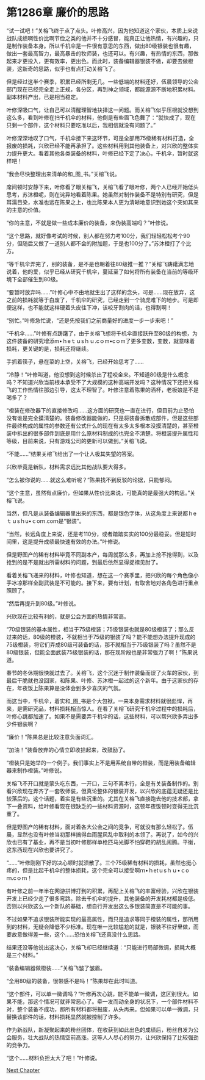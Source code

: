 # 第1286章 廉价的思路

“试一试吧！”关榕飞终于点了点头。叶修高兴，因为他知道这个家伙，本质上来说战队成绩啊性价比啊节俭之类的他并不十分感冒，能真正让他热情，有兴趣的，只是制作装备本身。所以千机伞是一件很有意思的东西，做出80级银装也很有趣，做出一套最高智力，最高暴击的牧师装，也还可以。有兴趣，有热情的东西，那做起来才更投入，更有效率，更出色。而此时，装备编辑器银装不做，却要去做橙装，这新奇的思路，似乎也有点打动关榕飞了。

但是经过这半个赛季，积累已经所剩无几。一些低端的材料还好，伍晨领导的公会部门现在已经完全走上正规，各分区，再到神之领域，都能源源不断地积累材料。副本材料产出，已是相当稳定。

叶修深吸口气，让自己可以清醒理智地抉择这一问题。而关榕飞似乎压根就没想到这么多，看到叶修在扫千机伞的材料，他倒是有些眉飞色舞了：“就快成了，现在只剩一个部件，这个材料只要吃准以后，我相信就没有问题了。”

叶修深深地叹了口气，千机伞接下来这环节，可是全部用75级稀有材料打造，全报废的损耗，兴欣已经不能再承担了。这些材料用到其他装备上，对兴欣的整体实力提升更大。看着其他各类装备的材料，叶修已经下定了决心，千机伞，暂时就这样吧！

“我会尽快整理出来清单的和_图_书。”关榕飞说。

席间顿时安静下来，叶修看了眼关榕飞，关榕飞看了眼叶修，两个人已经开始低头思考，苏沐橙呢，则在诧异地看着陈果。她虽然对制作装备不是特别有研究，但是耳濡目染，水准也远在陈果之上，也比陈果本人更为清晰地意识到她这个突如其来的主意的价值。

“你的主意，不就是做一些成本廉价的装备，来伪装高端吗？”叶修说。

“这个思路，就好像考试的时候，别人都在努力考100分，我们轻轻松松考个90分，但随后又做了一道别人都不会的附加题，于是也100分了。”苏沐橙打了个比方。

“等千机伞弄完了，别的装备，是不是也朝着往80级推一推？”关榕飞踌躇满志地说着，他的爱，似乎已经从研究千机伞，蔓延至了如何将所有装备在当前的等级环境下全部催生到80级。

“要暂时放弃吗……”叶修心中不由地就生出了这样的念头，可是……现在放弃，这之前的损耗就等于白废了，千机伞的研究，已经走到一个骑虎难下的地步。可是即便这样，也不能就这样硬着头皮往下冲，该咬牙割肉的话，也得割啊！

“别忙。”叶修急忙说，“还是先按我们之前商量好的进度一步一步来吧！”

“千机伞……”叶修有点踌躇了，由于关榕飞想将千机伞直接跃升至80级的构想，为这件装备的研究增添m•ｈeｔｕsｈｕ.cｏm•cｏm了更多变数，变数，就意味着损耗，更关键的是，损耗还将继续。

手抓着筷子，悬在菜的上空，关榕飞，已经开始思考了……

“冷静！”叶修叫道，他没想到这时候杀出了程咬金来。不知道80级是什么概念吗？不知道兴欣当前根本承受不了大规模的这种高端开发吗？这种情况下还把关榕飞的工作热情往那边引导，这太不理智了。叶修注意着陈果的酒杯，老板娘是不是喝多了？

“橙装在修改器下的直接修改吗……这方面的研究也一直在进行，但目前为止恐怕没有谁是完全摸清楚的。装备修改器能做的，只是将装备拆散成部件，但是这些部件最终构成的属性的参数还有公式什么的现在有太多太多根本没摸清楚的，甚至橙装中拆出的很多部件到底是用什么原材料制成的也完全不清楚。将橙装提升属性和等级，目前来说，只有游戏公司的更新可以做到。”关榕飞说。

“不能……”结果关榕飞给出了一个让人极其失望的答案。

兴欣毕竟是新队，材料需求远比其他战队要大得多。

“怎么被你说的……就这么难听呢？”陈果找不到反驳的论据，只能郁闷。

“这个主意，虽然有点廉价，但如果从性价比来说，可能真的是最强大的构思。”关榕飞说。

当然，但凡是从装备编辑器里出来的东西，都是银色字体，从这角度上来说都ｈeｔｕsｈu•ｃoｍ.coｍ是“银装”。

“当然，长远角度上来说，还是考110分，或者踏踏实实的100分最稳妥。但是短时间里，这是提升成绩最快速有效的办法。”叶修说。

但是野图产的稀有材料毕竟不同副本产，每周就那么多，再加上抢不抢得到，以及抢到的是不是就出所需材料的问题，到最后依然显得捉襟见肘了。

看着关榕飞递来的材料，叶修也知道，想在这一个赛季里，把兴欣的每个角色像小手冰凉那样全副武装是不可能的。接下来，要有计划，有取舍地对各角色进行重点照顾了。

“然后再提升到80级。”叶修说。

兴欣现在比较有利的，就是公会方面的热情非常高。

“70级银装的基本属性，相当于75级橙装；75级银装也就是80级橙装了；那么反过来的话，80级的橙装，不就相当于75级的银装了吗？能不能想办法提升现成的75级橙装，将它们弄成80级可装备的话，那不就相当于75级银装了吗？虽然不是80级银装，但能全面武装75级银装的话，那在现阶段也是非常强力了啊！”陈果说道。

春节的冬休期很快就过去了。关榕飞，这个沉迷于制作装备而误了火车的家伙，到最后干脆就也没回家，和陈果、叶修、苏沐橙一起过的这个新年。由于这家伙的存在，年夜饭上陈果算是没体会到多少喜庆的气氛。

而这当中，千机伞，着实和_图_书是个大包袱。一来本身需求材料就很彪悍，再来，是需研究品，材料损耗相当惊人。在看了关榕飞研究千机伞过程中的损耗后，叶修心跳都加速了。如果不是需要弄千机伞的话，这些材料，可以帮兴欣多弄出多少件银装啊？

“廉价！”陈果总是比较注意负面词汇。

“加油！”装备放弃的心情立即收拾起来，改鼓励了。

“橙装只是她举的一个例子。我们事实上不是用系统自带的橙装，而是用装备编辑器来制作橙装。”叶修说。

关榕飞不开口就是蒙头吃东西，一开口，三句不离本行，全是有关装备制作的。别看兴欣现在弄齐了一套牧师装，但真论整体的银装开发，以兴欣的底蕴无疑还是比较落后的。这个话题，着实是有些沉重的。尤其在关榕飞直接跑去他的技术部，拿下一叠资料，给叶修看现在很缺乏的一些材料资源时，这顿年夜饭顿时变得无比沉重了。

但是野图产的稀有材料，面对着各大公会之间的竞争，可就没有那么轻松了。伍晨，显然也没有叶修当初那样搞得血雨腥风乱中取利的本领了。再说了，如今的兴欣也已有了基业，再不是当初叶修那样单枪匹马光脚不怕穿鞋的胡乱闹腾。平衡，这东西现在兴欣也要讲究了。

“……”叶修刚刚下好的决心顿时就溃散了。三个75级稀有材料的损耗，虽然也挺心疼的，但是比起千机伞的整体损耗，这个完全可以接受啊ｍ•ｈetｕsｈｕ•ｃoｍ.cｏｍ！

有叶修之前一年半在网游拼博打到的积累，再配上关榕飞的丰富经验，兴欣在银装开发上已经少走了很多弯路。除去千机伞的提升，其他装备的开发耗材都是极低。否则以兴欣这么一个新队的基础，想自行开发出这么多银装简直是不可能的事。

不过如果不追求银装所能实现的最高属性，而只是追求等同于橙装的属性，那所用到的材料，无疑会降低不少标准。现在唯一比较尴尬的就是，银装不往好里做，而要故意做得差一些，这个……恐怕关榕飞还真没什么思路。

结果还没等他说出这决心，关榕飞却已经继续道：“只能进行局部微调，损耗大概是三个材料。”

“装备编辑器做橙装……”关榕飞皱了皱眉。

“全用80级的装备，很带感不是吗！”陈果却在此时叫道。

“这个部件，可以单一微调吗？”叶修再次心跳，能不能单一微调，这区别很大。如果不能，那这个情况可就非常恶心了。牵一发而动全身的状况下，一个部件材料不对，整个装备不成功，那所有材料都将报废，从头再来。但如果可以单一微调，只替换该部件的话，材料损耗显然就被控制了许多。

作为新战队，新凝聚起来的粉丝团体，在收获到如此出色的成绩后，粉丝自发为公会服务，壮大战队的热情空前高涨。这等人人尽心的努力，让兴欣保持了比较强劲的竞争力。

“这个……材料负担太大了吧！”叶修说。



[Next Chapter](%E7%AC%AC1287%E7%AB%A0%20%E5%A4%A7%E6%83%8A%E5%96%9C.md)